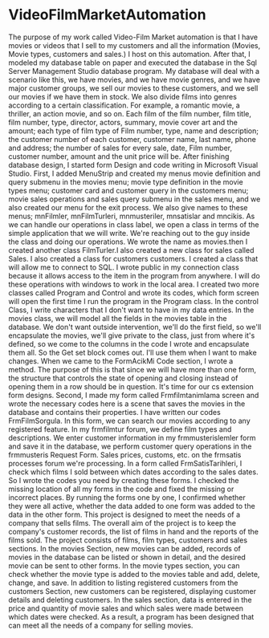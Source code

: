 # VideoFilmMarketAutomation
   The purpose of my work called Video-Film Market automation is that I have movies or videos that I sell to my customers and all the information (Movies, Movie types, customers and sales.) I host on this automation. After that, I modeled my database table on paper and executed the database in the Sql Server Management Studio database program. My database will deal with a scenario like this, we have movies, and we have movie genres, and we have major customer groups, we sell our movies to these customers, and we sell our movies if we have them in stock. We also divide films into genres according to a certain classification. For example, a romantic movie, a thriller, an action movie, and so on. Each film of the film number, film title, film number, type, director, actors, summary, movie cover art and the amount; each type of film type of Film number, type, name and description; the customer number of each customer, customer name, last name, phone and address; the number of sales for every sale, date, Film number, customer number, amount and the unit price will be. After finishing database design, I started form Design and code writing in Microsoft Visual Studio.
  First, I added MenuStrip and created my menus movie definition and query submenu in the movies menu; movie type definition in the movie types menu; customer card and customer query in the customers menu; movie sales operations and sales query submenu in the sales menu, and we also created our menu for the exit process. We also give names to these menus; mnFilmler, mnFilmTurleri, mnmusteriler, mnsatislar and mncikis.
  As we can handle our operations in class label, we open a class in terms of the simple application that we will write. We're reaching out to the guy inside the class and doing our operations. We wrote the name as movies.then I created another class FilmTurler.I also created a new class for sales called Sales. I also created a class for customers customers. I created a class that will allow me to connect to SQL. I wrote public in my connection class because it allows access to the item in the program from anywhere. I will do these operations with windows to work in the local area. I created two more classes called Program and Control and wrote its codes, which form screen will open the first time I run the program in the Program class. In the control Class, I write characters that I don't want to have in my data entries. In the movies class, we will model all the fields in the movies table in the database. We don't want outside intervention, we'll do the first field, so we'll encapsulate the movies, we'll give private to the class, just from where it's defined, so we come to the columns in the code I wrote and encapsulate them all. So the Get set block comes out. I'll use them when I want to make changes. When we came to the FormAcikMi Code section, I wrote a method. The purpose of this is that since we will have more than one form, the structure that controls the state of opening and closing instead of opening them in a row should be in question. It's time for our cs extension form designs. 
Second, I made my form called Frmfilmtanimlama screen and wrote the necessary codes here is a scene that saves the movies in the database and contains their properties. I have written our codes FrmFilmSorgula. In this form, we can search our movies according to any registered feature. In my frmfilmtur forum, we define film types and descriptions.
  We enter customer information in my frmmusterislemler form and save it in the database, we perform customer query operations in the frmmusteris Request Form. Sales prices, customs, etc. on the frmsatis processes forum we're processing. In a form called FrmSatisTarihleri, I check which films I sold between which dates according to the sales dates. So I wrote the codes you need by creating these forms. I checked the missing location of all my forms in the code and fixed the missing or incorrect places. By running the forms one by one, I confirmed whether they were all active, whether the data added to one form was added to the data in the other form. This project is designed to meet the needs of a company that sells films. The overall aim of the project is to keep the company's customer records, the list of films in hand and the reports of the films sold. The project consists of films, film types, customers and sales sections. In the movies Section, new movies can be added, records of movies in the database can be listed or shown in detail, and the desired movie can be sent to other forms. In the movie types section, you can check whether the movie type is added to the movies table and add, delete, change, and save. 
  In addition to listing registered customers from the customers Section, new customers can be registered, displaying customer details and deleting customers. In the sales section, data is entered in the price and quantity of movie sales and which sales were made between which dates were checked. As a result, a program has been designed that can meet all the needs of a company for selling movies.

